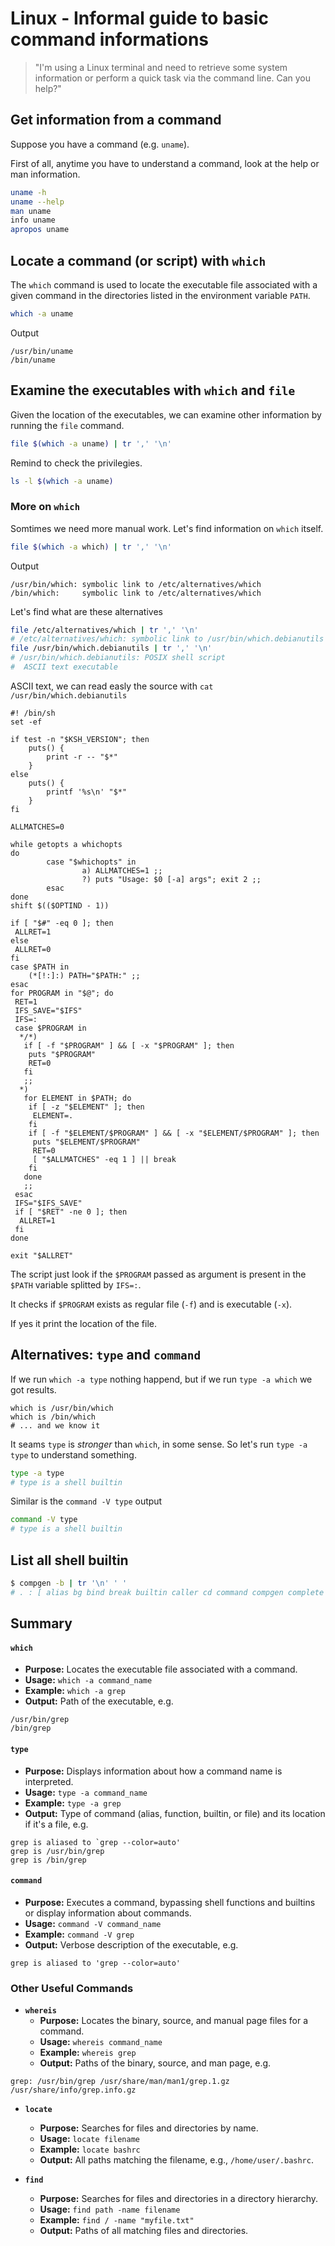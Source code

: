 # Linux - Informal guide to basic command informations

> "I'm using a Linux terminal and need to retrieve some system information or perform a quick task via the command line. Can you help?"

## Get information from a command

Suppose you have a command (e.g. `uname`).

First of all, anytime you have to understand a command, look at the help or man information.

```sh
uname -h
uname --help
man uname
info uname
apropos uname
```

## Locate a command (or script) with `which`

The `which` command is used to locate the executable file associated with a given command in the directories listed in the environment variable `PATH`.

```sh
which -a uname
```
Output
```
/usr/bin/uname
/bin/uname
```

## Examine the executables with `which` and `file`

Given the location of the executables, we can examine other information by running the `file` command.

```sh
file $(which -a uname) | tr ',' '\n'
```
Remind to check the privilegies.
```sh
ls -l $(which -a uname)
```



### More on `which`

Somtimes we need more manual work. Let's find information on `which` itself.

```sh
file $(which -a which) | tr ',' '\n'
```
Output
``` 
/usr/bin/which: symbolic link to /etc/alternatives/which
/bin/which:     symbolic link to /etc/alternatives/which
```

Let's find what are these alternatives
```sh
file /etc/alternatives/which | tr ',' '\n'
# /etc/alternatives/which: symbolic link to /usr/bin/which.debianutils
file /usr/bin/which.debianutils | tr ',' '\n'
# /usr/bin/which.debianutils: POSIX shell script
#  ASCII text executable
```

ASCII text, we can read easly the source with `cat /usr/bin/which.debianutils`

``` { .sh linenums="1"}
#! /bin/sh
set -ef

if test -n "$KSH_VERSION"; then
	puts() {
		print -r -- "$*"
	}
else
	puts() {
		printf '%s\n' "$*"
	}
fi

ALLMATCHES=0

while getopts a whichopts
do
        case "$whichopts" in
                a) ALLMATCHES=1 ;;
                ?) puts "Usage: $0 [-a] args"; exit 2 ;;
        esac
done
shift $(($OPTIND - 1))

if [ "$#" -eq 0 ]; then
 ALLRET=1
else
 ALLRET=0
fi
case $PATH in
	(*[!:]:) PATH="$PATH:" ;;
esac
for PROGRAM in "$@"; do
 RET=1
 IFS_SAVE="$IFS"
 IFS=:
 case $PROGRAM in
  */*)
   if [ -f "$PROGRAM" ] && [ -x "$PROGRAM" ]; then
    puts "$PROGRAM"
    RET=0
   fi
   ;;
  *)
   for ELEMENT in $PATH; do
    if [ -z "$ELEMENT" ]; then
     ELEMENT=.
    fi
    if [ -f "$ELEMENT/$PROGRAM" ] && [ -x "$ELEMENT/$PROGRAM" ]; then
     puts "$ELEMENT/$PROGRAM"
     RET=0
     [ "$ALLMATCHES" -eq 1 ] || break
    fi
   done
   ;;
 esac
 IFS="$IFS_SAVE"
 if [ "$RET" -ne 0 ]; then
  ALLRET=1
 fi
done

exit "$ALLRET"
```

The script just look if the `$PROGRAM` passed as argument is present in the `$PATH` variable splitted by `IFS=:`.

It checks if `$PROGRAM` exists as regular file (`-f`) and is executable (`-x`).

If yes it print the location of the file.



## Alternatives: `type` and `command`

If we run `which -a type` nothing happend, but if we run `type -a which` we got results.

```
which is /usr/bin/which
which is /bin/which
# ... and we know it
```

It seams `type` is *stronger* than `which`, in some sense.
So let's run `type -a type` to understand something.

```sh
type -a type
# type is a shell builtin
```

Similar is the `command -V type` output

```sh
command -V type
# type is a shell builtin
```



## List all shell builtin

```sh
$ compgen -b | tr '\n' ' '
# . : [ alias bg bind break builtin caller cd command compgen complete compopt continue declare dirs disown echo enable eval exec exit export false fc fg getopts hash help history jobs kill let local logout mapfile popd printf pushd pwd read readarray readonly return set shift shopt source suspend test times trap true type typeset ulimit umask unalias unset wait
```

## Summary

#### `which`

- **Purpose:** Locates the executable file associated with a command.
- **Usage:** `which -a command_name`
- **Example:** `which -a grep`
- **Output:** Path of the executable, e.g.
```
/usr/bin/grep
/bin/grep
```

#### `type`

- **Purpose:** Displays information about how a command name is interpreted.
- **Usage:** `type -a command_name`
- **Example:** `type -a grep`
- **Output:** Type of command (alias, function, builtin, or file) and its location if it's a file, e.g. 
```
grep is aliased to `grep --color=auto'
grep is /usr/bin/grep
grep is /bin/grep
```


#### `command`

- **Purpose:** Executes a command, bypassing shell functions and builtins or display information about commands.
- **Usage:** `command -V command_name`
- **Example:** `command -V grep`
- **Output:** Verbose description of the executable, e.g. 
```
grep is aliased to 'grep --color=auto'
```


### Other Useful Commands

- **`whereis`**
  - **Purpose:** Locates the binary, source, and manual page files for a command.
  - **Usage:** `whereis command_name`
  - **Example:** `whereis grep`
  - **Output:** Paths of the binary, source, and man page, e.g.
```
grep: /usr/bin/grep /usr/share/man/man1/grep.1.gz /usr/share/info/grep.info.gz
```

- **`locate`**
  - **Purpose:** Searches for files and directories by name.
  - **Usage:** `locate filename`
  - **Example:** `locate bashrc`
  - **Output:** All paths matching the filename, e.g., `/home/user/.bashrc`.

- **`find`**
  - **Purpose:** Searches for files and directories in a directory hierarchy.
  - **Usage:** `find path -name filename`
  - **Example:** `find / -name "myfile.txt"`
  - **Output:** Paths of all matching files and directories.

